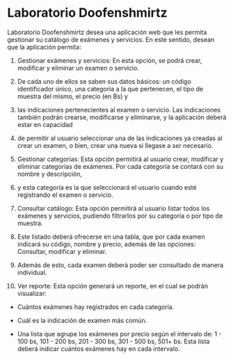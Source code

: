 # Laboratorio Doofenshmirtz

Laboratorio Doofenshmirtz desea una aplicación web que les permita gestionar su catálogo de exámenes y servicios. En este sentido, desean que la aplicación permita:

1) Gestionar exámenes y servicios: En esta opción, se podrá crear, modificar y eliminar un examen o servicio.
2) De cada uno de ellos se saben sus datos básicos: un código identificador único, una categoría a la que pertenecen, el tipo de muestra del mismo, el precio (en Bs) y
3) las indicaciones pertenecientes al examen o servicio. Las indicaciones también podrán crearse, modificarse y eliminarse, y la aplicación deberá estar en capacidad
4) de permitir al usuario seleccionar una de las indicaciones ya creadas al crear un examen, o bien, crear una nueva si llegase a ser necesario.

5) Gestionar categorías: Esta opción permitirá al usuario crear, modificar y eliminar categorías de exámenes. Por cada categoría se contará con su nombre y descripción,
6) y esta categoría es la que seleccionará el usuario cuando esté registrando el examen o servicio.

7) Consultar catálogo: Esta opción permitirá al usuario listar todos los exámenes y servicios, pudiendo filtrarlos por su categoría o por tipo de muestra.
8) Este listado deberá ofrecerse en una tabla, que por cada examen indicará su código, nombre y precio, además de las opciones: Consultar, modificar y eliminar.
9) Además de esto, cada examen deberá poder ser consultado de manera individual.

10) Ver reporte: Esta opción generará un reporte, en el cual se podrán visualizar:

- Cuántos exámenes hay registrados en cada categoría.

- Cuál es la indicación de examen más común.

- Una lista que agrupe los exámenes por precio según el intervalo de: 1 - 100 bs, 101 - 200 bs, 201 - 300 bs, 301 - 500 bs, 501+ bs. Esta lista deberá indicar cuántos exámenes hay en cada intervalo.
